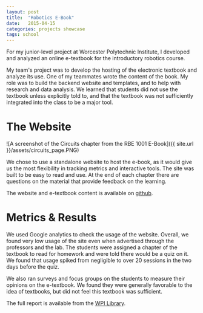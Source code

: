 ```yaml
---
layout: post
title:  "Robotics E-Book"
date:   2015-04-15
categories: projects showcase
tags: school
---
```


For my junior-level project at Worcester Polytechnic Institute, I developed and analyzed an online e-textbook for the introductory robotics course.

My team's project was to develop the hosting of the electronic textbook and analyze its use.
One of my teammates wrote the content of the book.
My role was to build the backend website and templates, and to help with research and data analysis.
We learned that students did not use the textbook unless explicitly told to, and that the textbook was not sufficiently integrated into the class to be a major tool.

# The Website
![A screenshot of the Circuits chapter from the RBE 1001 E-Book]({{ site.url }}/assets/circuits_page.PNG)

We chose to use a standalone website to host the e-book, as it would give us the most flexibility in tracking metrics and interactive tools.
The site was built to be easy to read and use.
At the end of each chapter there are questions on the material that provide feedback on the learning.

The website and e-textbook content is available on [github](https://github.com/lbowenbiggs/rbe1001book).

# Metrics & Results
We used Google analytics to check the usage of the website.
Overall, we found very low usage of the site even when advertised through the professors and the lab.
The students were assigned a chapter of the textbook to read for homework and were told there would be a quiz on it.
We found that usage spiked from negligible to over 20 sessions in the two days before the quiz.

We also ran surveys and focus groups on the students to measure their opinions on the e-textbook.
We found they were generally favorable to the idea of textbooks, but did not feel this textbook was sufficient.

The full report is available from the [WPI Library](https://web.wpi.edu/Pubs/E-project/Available/E-project-050715-134902/unrestricted/IQP_Report.pdf).
